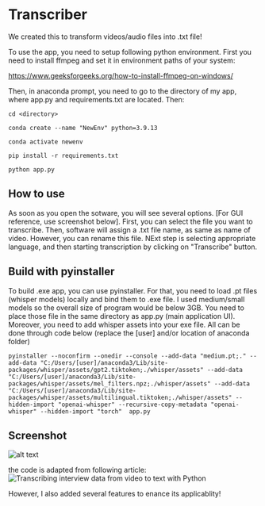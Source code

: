# Transcriber
We created this to transform videos/audio files into .txt file!


To use the app, you need to setup following python environment. First you need to install ffmpeg and set it in environment paths of your system:

https://www.geeksforgeeks.org/how-to-install-ffmpeg-on-windows/

Then, in anaconda prompt, you need to go to the directory of my app, where app.py and requirements.txt are located. Then:

```
cd <directory>

conda create --name "NewEnv" python=3.9.13

conda activate newenv 

pip install -r requirements.txt

python app.py
```
## How to use
As soon as you open the sotware, you will see several options. [For GUI reference, use screenshot below]. 
First, you can select the file you want to transcribe. Then, software will assign a .txt file name, as same as name of video. However, you can rename this file. NExt step is selecting appropriate language, and then starting transcription by clicking on "Transcribe" button.

## Build with pyinstaller
To build .exe app, you can use pyinstaller. For that, you need to load .pt files (whisper models) locally and bind them to .exe file. I used medium/small models so the overall size of program would be below 3GB. You need to place those file in the same directory as app.py (main application UI). Moreover, you need to add whisper assets into your exe file. All can be done through code below (replace the [user] and/or location of anaconda folder) 

``` pyinstaller --noconfirm --onedir --console --add-data "medium.pt;." --add-data "C:/Users/[user]/anaconda3/Lib/site-packages/whisper/assets/gpt2.tiktoken;./whisper/assets" --add-data "C:/Users/[user]/anaconda3/Lib/site-packages/whisper/assets/mel_filters.npz;./whisper/assets" --add-data "C:/Users/[user]/anaconda3/Lib/site-packages/whisper/assets/multilingual.tiktoken;./whisper/assets" --hidden-import "openai-whisper" --recursive-copy-metadata "openai-whisper" --hidden-import "torch"  app.py ```

## Screenshot
![alt text](https://github.com/magnumical/Audio2Text/blob/main/img/img.png?raw=true)

the code is adapted from following article:
![Transcribing interview data from video to text with Python](https://towardsdatascience.com/transcribing-interview-data-from-video-to-text-with-python-5cdb6689eea1)

However, I also added several features to enance its applicablity!
